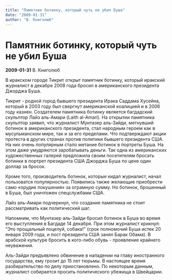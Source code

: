 ```yaml
---
title: "Памятник ботинку, который чуть не убил Буша"
date: "2009-01-31"
author: "В. Книголюб"
---
```


# Памятник ботинку, который чуть не убил Буша

**2009-01-31** В. Книголюб

В иракском городе Тикрит открыт памятник ботинку, который иракский журналист в декабре 2008 года бросил в американского президента Джорджа Буша.

Тикрит - родной город бывшего президента Ирака Саддама Хусейна, который в 2003 году был свергнут американской коалицией и в 2006 году казнен. Создателем памятника ботинку является багдадский скульптор Лайз аль-Амари (Laith al-Amari). На открытии памятника скульптор заявил, что журналист Мунтазер аль-Зайди, метнувший ботинок в американского президента, стал народным героем как в мусульманском мире, так и за его пределами. Что подтверждают акции протеста в других странах против политики бывшего президента США. На них очень популярным стало метание ботинок в портреты Буша. На этом даже умудряются заробатывать деньги. Так одна из американских художественных галерей предложила своим посетителям бросать ботинки в портрет президента США Джорджа Буша по цене один доллар за бросок.

Кроме того, производитель ботинок, которые кидал журналист, начал пользоватся популярностью. Появились также желающие приобрести само «орудие покушения» за ограмную сумму. Но ботинок, брошенный в Буша, был уничтожен спецслужбами США.

Лайз аль-Амари подчеркнул, что создание памятника не стоит рассматривать как политический шаг.

Напомним, что Мунтазер аль-Зайди бросил ботинок в Буша во время его выступления в Багдаде 14 декабря. При этом журналист крикнул: "Это прощальный поцелуй, собака!" (срок полномочий Буша истек 20 января 2009 года, и пост президента США занял Барак Обама). В арабской культуре бросить в кого-либо обувь - проявление крайнего неуважения.

Аль-Зайди предъявлено обвинение в нападении на главу иностранного государства, ему грозит до 15 лет тюрьмы. В настоящее время разбирательство по делу приостановлено. По некоторым данным, журналист собирается просить политического убежища в Швейцарии.